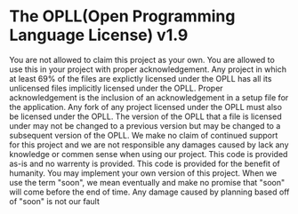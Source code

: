 # The OPLL(Open Programming Language License) v1.9
You are not allowed to claim this project as your own. You are allowed to use this in your project with proper acknowledgement.
Any project in which at least 69% of the files are explictly licensed under the OPLL has all its unlicensed files implicitly licensed under the OPLL.
Proper acknowledgement is the inclusion of an acknowledgement in a setup file for the application.
Any fork of any project licensed under the OPLL must also be licensed under the OPLL.
The version of the OPLL that a file is licensed under may not be changed to a previous version but may be changed to a subsequent version of the OPLL.
We make no claim of continued support for this project and we are not responsible any damages caused by lack any knowledge or commen sense when using our project.
This code is provided as-is and no warrenty is provided. This code is provided for the benefit of humanity.
You may implement your own version of this project. When we use the term "soon", we mean eventually and make no promise that "soon" will
come before the end of time. Any damage caused by planning based off of "soon" is not our fault
